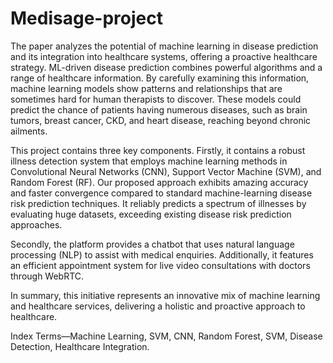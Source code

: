 # Medisage-project
The paper analyzes the potential of machine learning in disease prediction and its integration into healthcare systems, offering a proactive healthcare strategy. ML-driven disease prediction combines powerful algorithms and a range of healthcare information. By carefully examining this information, machine learning models show patterns and relationships that are sometimes hard for human therapists to discover. These models could predict the chance of patients having numerous diseases, such as brain tumors, breast cancer, CKD, and heart disease, reaching beyond chronic ailments.

This project contains three key components. Firstly, it contains a robust illness detection system that employs machine learning methods in Convolutional Neural Networks (CNN), Support Vector Machine (SVM), and Random Forest (RF). Our proposed approach exhibits amazing accuracy and faster convergence compared to standard machine-learning disease risk prediction techniques. It reliably predicts a spectrum of illnesses by evaluating huge datasets, exceeding existing disease risk prediction approaches.

Secondly, the platform provides a chatbot that uses natural language processing (NLP) to assist with medical enquiries. Additionally, it features an efficient appointment system for live video consultations with doctors through WebRTC.

In summary, this initiative represents an innovative mix of machine learning and healthcare services, delivering a holistic and proactive approach to healthcare.

Index Terms—Machine Learning, SVM, CNN, Random Forest, SVM, Disease Detection, Healthcare Integration.
